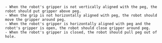 
    - When the robot's gripper is not vertically aligned with the peg, the robot should put gripper above peg.
    - When the grip is not horizontally aligned with peg, the robot should move the gripper around peg.
    - When the robot's gripper is horizontally aligned with peg and the robot's gripper is open, the robot should close gripper around peg.
    - When the robot's gripper is closed, the robot should pull peg out of hole.